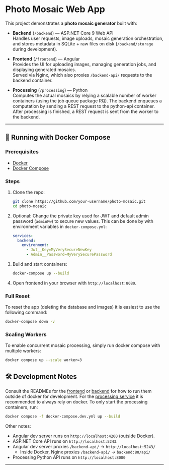 # Photo Mosaic Web App

This project demonstrates a **photo mosaic generator** built with:

- **Backend** (`/backend`) — ASP.NET Core 9 Web API  
  Handles user requests, image uploads, mosaic generation orchestration, and stores metadata in SQLite + raw files on disk (`/backend/storage` during development).  

- **Frontend** (`/frontend`) — Angular  
  Provides the UI for uploading images, managing generation jobs, and displaying generated mosaics.  
  Served via Nginx, which also proxies `/backend-api/` requests to the backend container.

- **Processing** (`/processing`) — Python  
  Computes the actual mosaics by relying a scalable number of worker containers (using the job queue package RQ).
  The backend enqueues a computation by sending a REST request to the python-api container.
  After processing is finished, a REST request is sent from the worker to the backend.  

---

## 🚀 Running with Docker Compose

### Prerequisites
- [Docker](https://docs.docker.com/get-docker/)  
- [Docker Compose](https://docs.docker.com/compose/)  

### Steps
1. Clone the repo:
   ```bash
   git clone https://github.com/your-username/photo-mosaic.git
   cd photo-mosaic
   ```
2. Optional: 
      Change the private key used for JWT and default admin password (`adminPw`) to secure new values. This can be done by with environment variables in `docker-compose.yml`:
    ```yml
    services:
      backend:
        environment:
          - Jwt__Key=MyVerySecureNewKey
          - Admin__Password=MyVerySecurePassword
    ```
3. Build and start containers:
    ```bash
    docker-compose up --build
    ```
4. Open frontend in your browser with `http://localhost:8080`.

### Full Reset
To reset the app (deleting the database and images) it is easiest to use the following command:
```bash
docker-compose down -v
```

### Scaling Workers
To enable concurrent mosaic processing, simply run docker compose with multiple workers:
```bash
docker compose up --scale worker=3
```


## 🛠 Development Notes
Consult the READMEs for the [frontend](frontend/README.md) or [backend](backend/README.md) for how to run them outside of docker for development.
For the [processing service](processing/README.md) it is recommended to always rely on docker. To only start the processing containers, run:
```bash
docker compose -f docker-compose.dev.yml up --build
```

Other notes:
- Angular dev server runs on `http://localhost:4200` (outside Docker).
- ASP.NET Core API runs on `http://localhost:5243`.
- Angular dev server proxies `/backend-api/` → `http://localhost:5243/`
  - Inside Docker, Nginx proxies `/backend-api/` → `backend:80/api/`
- Processing Python API runs on `http://localhost:8000`

---
